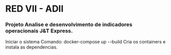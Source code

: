 # RED VII - ADII




### Projeto Analise e desenvolvimento de indicadores operacionais J&T Express.









Iniciar o sistema
    Comando: docker-compose up --build 
        Cria os containers e instala as dependencias.